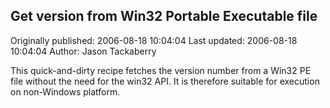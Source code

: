 ## Get version from Win32 Portable Executable file

Originally published: 2006-08-18 10:04:04
Last updated: 2006-08-18 10:04:04
Author: Jason Tackaberry

This quick-and-dirty recipe fetches the version number from a Win32 PE file without the need for the win32 API.  It is therefore suitable for execution on non-Windows platform.